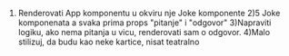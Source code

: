 1) Renderovati App komponentu u okviru nje Joke komponente
2)5 Joke komponenata a svaka prima props "pitanje" i "odgovor"
3)Napraviti logiku, ako nema pitanja u vicu, renderovati sam o odgovor.
4)Malo stilizuj, da budu kao neke kartice, nisat teatralno